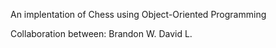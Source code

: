 An implentation of Chess using Object-Oriented Programming

Collaboration between:
Brandon W.
David L.
